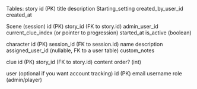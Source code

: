 Tables:
story
    id (PK)
    title 
    description
    Starting_setting 
    created_by_user_id
    created_at

Scene (session)
    id (PK)
    story_id (FK to story.id)
    admin_user_id
    current_clue_index (or pointer to progression)
    started_at
    is_active (boolean)

character
    id (PK)
    session_id (FK to session.id)
    name
    description
    assigned_user_id (nullable, FK to a user table)
    custom_notes

clue
    id (PK)
    story_id (FK to story.id)
    content
    order? (int)

user (optional if you want account tracking)
    id (PK)
    email
    username
    role (admin/player)

